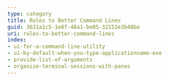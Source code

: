 ```yaml
---
type: category
title: Rules to Better Command Lines
guid: 3631a1c5-1e8f-48a1-be05-32152e3b48be
uri: rules-to-better-command-lines
index:
- ui-for-a-command-line-utility
- ui-by-default-when-you-type-applicationname-exe
- provide-list-of-arguments
- organize-terminal-sessions-with-panes
---
```


